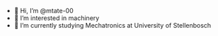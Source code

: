 - 👋 Hi, I’m @mtate-00
- 👀 I’m interested in machinery
- 🌱 I’m currently studying Mechatronics at University of Stellenbosch
<!---- 💞️ I’m looking to collaborate on ...
- 📫 How to reach me ...--->

<!---
mtate-00/mtate-00 is a ✨ special ✨ repository because its `README.md` (this file) appears on your GitHub profile.
You can click the Preview link to take a look at your changes.
--->
